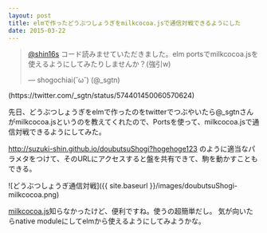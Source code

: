 ```yaml
---
layout: post
title: elmで作ったどうぶつしょうぎをmilkcocoa.jsで通信対戦できるようにした
date: 2015-03-22
---
```


<blockquote class="twitter-tweet" lang="ja"><p><a href="https://twitter.com/shin16s">@shin16s</a> コード読みませていただきました。elm portsでmilkcocoa.jsを使えるようにしてみたりしませんか？(強引w)</p>&mdash; shogochiai(˘ω˘) (@_sgtn) </blockquote>(https://twitter.com/_sgtn/status/574401450060570624)

先日、どうぶつしょうぎをelmで作ったのをtwitterでつぶやいたら@\_sgtnさんがmilkcocoa.jsというのを教えてくれたので、Portsを使って、milkcocoa.jsで通信対戦できるようにしてみた。

http://suzuki-shin.github.io/doubutsuShogi?hogehoge123 のように適当なパラメタをつけて、そのURLにアクセスすると盤を共有できて、駒を動かすこともできる。

![どうぶつしょうぎ通信対戦]({{ site.baseurl }}/images/doubutsuShogi-milkcocoa.png)

[milkcocoa.js](https://mlkcca.com/)知らなかったけど、便利ですね。使うの超簡単だし。
気が向いたらnative moduleにしてelmから使えるようにしてみようかな。
